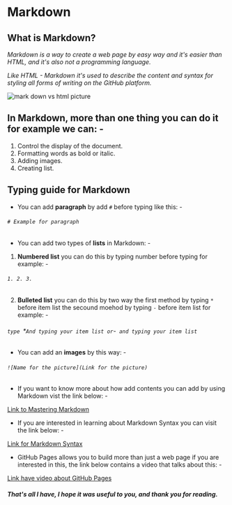 # Markdown
## What is Markdown?
*Markdown is a way to create a web page by easy way and it's easier than HTML, and it's also not a programming language.*

*Like HTML - Markdown it's used to describe the content and syntax for styling all forms of writing on the GitHub platform.*

![mark down vs html picture](https://thebridge.jp/en/wp-content/uploads/2013/05/markdown-vs-html.png)

## In Markdown, more than one thing you can do it for example we can: -
1. Control the display of the document.
2. Formatting words as bold or italic.
3. Adding images.
4. Creating list.

## Typing guide for Markdown
- You can add **paragraph** by add `#` before typing like this: -

###### `# Example for paragraph`


- You can add two types of **lists** in Markdown: -

1. **Numbered list** you can do this by typing number before typing for example: -

###### `1. 2. 3.` 

2. **Bulleted list** you can do this by two way the first method by typing `*` before item list the secound moehod by typing `-` before item list for example: -

###### `type `*` And typing your item list or `-` and typing your item list`


- You can add an **images** by this way: -
###### `![Name for the picture](Link for the picture)`


- If you want to know more about how add contents you can add by using Markdown vist the link below: -

[Link to Mastering Markdown](https://guides.github.com/features/mastering-markdown/)


- If you are interested in learning about Markdown Syntax you can visit the link below: -

[Link for Markdown Syntax](https://docs.github.com/en/github/writing-on-github/getting-started-with-writing-and-formatting-on-github/basic-writing-and-formatting-syntax)



- GitHub Pages allows you to build more than just a web page if you are interested in this, the link below contains a video that talks about this: -

[Link have video about GitHub Pages](https://www.youtube.com/watch?v=2MsN8gpT6jY)



##### *That's all I have, I hope it was useful to you, and thank you for reading.*
